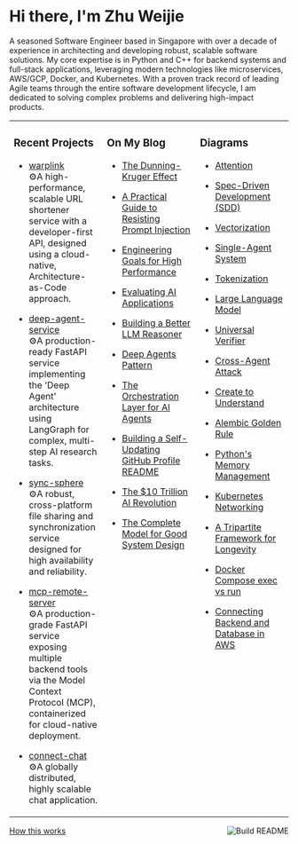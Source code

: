 # Hi there, I'm Zhu Weijie

A seasoned Software Engineer based in Singapore with over a decade of experience in architecting and developing robust, scalable software solutions. My core expertise is in Python and C++ for backend systems and full-stack applications, leveraging modern technologies like microservices, AWS/GCP, Docker, and Kubernetes. With a proven track record of leading Agile teams through the entire software development lifecycle, I am dedicated to solving complex problems and delivering high-impact products.

<table>
<tr>
<td valign="top" width="33%">

### Recent Projects
<!-- recent_projects starts -->
* [warplink](https://github.com/zhu-weijie/warplink)<br/>⚙️A high-performance, scalable URL shortener service with a developer-first API, designed using a cloud-native, Architecture-as-Code approach.

* [deep-agent-service](https://github.com/zhu-weijie/deep-agent-service)<br/>⚙️A production-ready FastAPI service implementing the 'Deep Agent' architecture using LangGraph for complex, multi-step AI research tasks.

* [sync-sphere](https://github.com/zhu-weijie/sync-sphere)<br/>⚙️A robust, cross-platform file sharing and synchronization service designed for high availability and reliability.

* [mcp-remote-server](https://github.com/zhu-weijie/mcp-remote-server)<br/>⚙️A production-grade FastAPI service exposing multiple backend tools via the Model Context Protocol (MCP), containerized for cloud-native deployment.

* [connect-chat](https://github.com/zhu-weijie/connect-chat)<br/>⚙️A globally distributed, highly scalable chat application.
<!-- recent_projects ends -->

</td>
<td valign="top" width="33%">

### On My Blog
<!-- blog starts -->
* [The Dunning-Kruger Effect](https://zhu-weijie.github.io/posts/2025-09-27-dunning-kruger-effect/)

* [A Practical Guide to Resisting Prompt Injection](https://zhu-weijie.github.io/posts/2025-09-24-resisting-prompt-injection/)

* [Engineering Goals for High Performance](https://zhu-weijie.github.io/posts/2025-09-17-high-performance/)

* [Evaluating AI Applications](https://zhu-weijie.github.io/posts/2025-09-12-evaluating-ai-applications/)

* [Building a Better LLM Reasoner](https://zhu-weijie.github.io/posts/2025-09-10-llm-reasoner/)

* [Deep Agents Pattern](https://zhu-weijie.github.io/posts/2025-09-10-deep-agents/)

* [The Orchestration Layer for AI Agents](https://zhu-weijie.github.io/posts/2025-09-01-the-orchestration-layer-for-ai-agents/)

* [Building a Self-Updating GitHub Profile README](https://zhu-weijie.github.io/posts/2025-08-31-building-a-self-updating-github-profile-readme/)

* [The $10 Trillion AI Revolution](https://zhu-weijie.github.io/posts/2025-08-31-the-ten-trillion-dollars-ai-revolution/)

* [The Complete Model for Good System Design](https://zhu-weijie.github.io/posts/2025-08-31-the-complete-model-for-good-system-design/)
<!-- blog ends -->

</td>
<td valign="top" width="33%">

### Diagrams
<!-- diagrams starts -->
* [Attention](https://zhu-weijie.github.io/posts/2025-10-01-attention/)

* [Spec-Driven Development (SDD)](https://zhu-weijie.github.io/posts/2025-09-30-sdd/)

* [Vectorization](https://zhu-weijie.github.io/posts/2025-09-27-vectorization/)

* [Single-Agent System](https://zhu-weijie.github.io/posts/2025-09-26-single-agent-system/)

* [Tokenization](https://zhu-weijie.github.io/posts/2025-09-26-tokenization/)

* [Large Language Model](https://zhu-weijie.github.io/posts/2025-09-26-llm/)

* [Universal Verifier](https://zhu-weijie.github.io/posts/2025-09-25-universal-verifier/)

* [Cross-Agent Attack](https://zhu-weijie.github.io/posts/2025-09-25-cross-agent-attack/)

* [Create to Understand](https://zhu-weijie.github.io/posts/2025-09-25-create-to-understand/)

* [Alembic Golden Rule](https://zhu-weijie.github.io/posts/2025-09-24-alembic/)

* [Python's Memory Management](https://zhu-weijie.github.io/posts/2025-09-24-python-memory-management/)

* [Kubernetes Networking](https://zhu-weijie.github.io/posts/2025-09-24-kubernetes-networking/)

* [A Tripartite Framework for Longevity](https://zhu-weijie.github.io/posts/2025-09-24-longevity/)

* [Docker Compose exec vs run](https://zhu-weijie.github.io/posts/2025-09-24-docker-compose-exec-vs-run/)

* [Connecting Backend and Database in AWS](https://zhu-weijie.github.io/posts/2025-09-24-connect-backend-and-database-in-aws/)
<!-- diagrams ends -->

</td>
</tr>
</table>

<a href="https://github.com/zhu-weijie/zhu-weijie/actions"><img src="https://github.com/zhu-weijie/zhu-weijie/workflows/Build%20README/badge.svg" align="right" alt="Build README"></a><a href="https://zhu-weijie.github.io/posts/2025-08-31-building-a-self-updating-github-profile-readme/">How this works</a>
